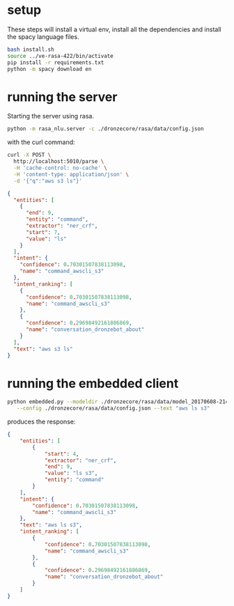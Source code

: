 # setup

These steps will install a virtual env, install all the dependencies and install the spacy language files.

```bash
bash install.sh
source ../ve-rasa-422/bin/activate
pip install -r requirements.txt
python -m spacy download en
```

# running the server
Starting the server using rasa.
```bash
python -m rasa_nlu.server -c ./dronzecore/rasa/data/config.json
```
with the curl command:
```bash
curl -X POST \
  http://localhost:5010/parse \
  -H 'cache-control: no-cache' \
  -H 'content-type: application/json' \
  -d '{"q":"aws s3 ls"}'
```

```json
{
  "entities": [
    {
      "end": 9,
      "entity": "command",
      "extractor": "ner_crf",
      "start": 7,
      "value": "ls"
    }
  ],
  "intent": {
    "confidence": 0.70301507838113098,
    "name": "command_awscli_s3"
  },
  "intent_ranking": [
    {
      "confidence": 0.70301507838113098,
      "name": "command_awscli_s3"
    },
    {
      "confidence": 0.29698492161886869,
      "name": "conversation_dronzebot_about"
    }
  ],
  "text": "aws s3 ls"
}
```

# running the embedded client

```bash
python embedded.py --modeldir ./dronzecore/rasa/data/model_20170608-214404 \
   --config ./dronzecore/rasa/data/config.json --text "aws ls s3"
```
produces the response:

```json
{
    "entities": [
        {
            "start": 4,
            "extractor": "ner_crf",
            "end": 9,
            "value": "ls s3",
            "entity": "command"
        }
    ],
    "intent": {
        "confidence": 0.70301507838113098,
        "name": "command_awscli_s3"
    },
    "text": "aws ls s3",
    "intent_ranking": [
        {
            "confidence": 0.70301507838113098,
            "name": "command_awscli_s3"
        },
        {
            "confidence": 0.29698492161886869,
            "name": "conversation_dronzebot_about"
        }
    ]
}
```
